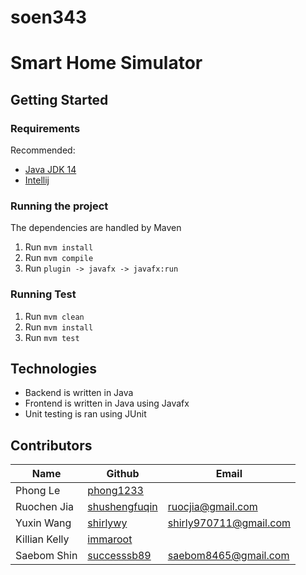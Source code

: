 # soen343
# Smart Home Simulator

## Getting Started

### Requirements
Recommended:
* [Java JDK 14](http://jdk.java.net/14/)
* [Intellij](https://www.jetbrains.com/idea/)

### Running the project
The dependencies are handled by Maven
1. Run `mvm install`
2. Run `mvm compile`
3. Run `plugin -> javafx -> javafx:run`

### Running Test
1. Run `mvm clean`
2. Run `mvm install`
3. Run `mvm test`

## Technologies
* Backend is written in Java
* Frontend is written in Java using Javafx
* Unit testing is ran using JUnit

## Contributors
| Name          | Github                                            | Email                  |
|---------------|---------------------------------------------------|------------------------|
| Phong Le      | [phong1233](https://github.com/phong1233)         |                        |
| Ruochen Jia   | [shushengfuqin](https://github.com/shushengfuqin) | ruocjia@gmail.com      |
| Yuxin Wang    | [shirlywy](https://github.com/shirlywy)           | shirly970711@gmail.com |
| Killian Kelly | [immaroot](https://github.com/immaroot)           |                        |
| Saebom Shin   | [successsb89](https://github.com/successsb89)     | saebom8465@gmail.com                       |
